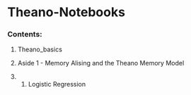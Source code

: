 Theano-Notebooks
================

### Contents:

1. Theano_basics

2. Aside 1 - Memory Alising and the Theano Memory Model

3. 1. Logistic Regression
